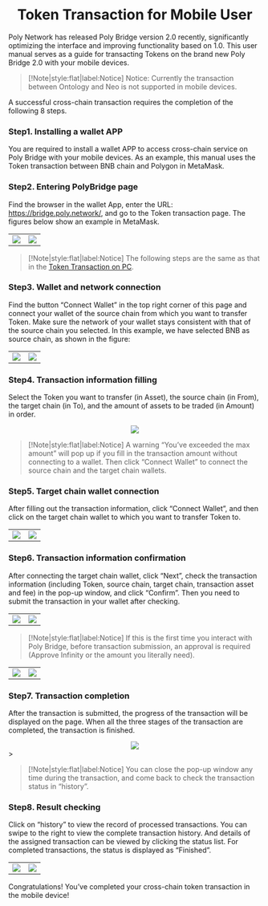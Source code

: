 <h1 align="center">Token Transaction for Mobile User</h1>

Poly Network has released Poly Bridge version 2.0 recently, significantly optimizing the interface and improving functionality based on 1.0. 
This user manual serves as a guide for transacting Tokens on the brand new Poly Bridge 2.0 with your mobile devices.

> [!Note|style:flat|label:Notice]
> Notice: Currently the transaction between Ontology and Neo is not supported in mobile devices.

A successful cross-chain transaction requires the completion of the following 8 steps.


### Step1. Installing a wallet APP
You are required to install a wallet APP to access cross-chain service on Poly Bridge with your mobile devices. As an example, this manual uses the Token transaction between BNB chain and Polygon in MetaMask.


### Step2. Entering PolyBridge page
Find the browser in the wallet App, enter the URL: https://bridge.poly.network/, and go to the Token transaction page. 
The figures below show an example in MetaMask.

<table><tr>
<td><img src=img_90.png border=0></td>
<td><img src=img_58.png border=0></td>
</tr></table>


> [!Note|style:flat|label:Notice]
> The following steps are the same as that in the [Token Transaction on PC](../../Core_Smart_Contract/User_Manuals/Token_Transaction.md).

### Step3. Wallet and network connection
Find the button “Connect Wallet” in the top right corner of this page and connect your wallet of the source chain from which you want to transfer Token. 
Make sure the network of your wallet stays consistent with that of the source chain you selected. 
In this example, we have selected BNB as source chain, as shown in the figure:

<table><tr>
<td><img src=img_59.png border=0></td>
<td><img src=img_60.png border=0></td>
</tr></table>


### Step4. Transaction information filling
Select the Token you want to transfer (in Asset), the source chain (in From), the target chain (in To), and the amount of assets to be traded (in Amount) in order.

<div align="center">
<img src="img_61.png"></div>

> [!Note|style:flat|label:Notice]
> A warning “You’ve exceeded the max amount” will pop up if you fill in the transaction amount without connecting to a wallet. 
> Then click “Connect Wallet” to connect the source chain and the target chain wallets.

### Step5. Target chain wallet connection
After filling out the transaction information, click “Connect Wallet”, and then click on the target chain wallet to which you want to transfer Token to.

<table><tr>
<td><img src=img_62.png border=0></td>
<td><img src=img_63.png border=0></td>
</tr></table>



### Step6. Transaction information confirmation
After connecting the target chain wallet, click “Next”, check the transaction information (including Token, source chain, target chain, transaction asset and fee) in the pop-up window, and click “Confirm”. 
Then you need to submit the transaction in your wallet after checking.

<table><tr>
<td><img src=img_64.png border=0></td>
<td><img src=img_65.png border=0></td>
</tr></table>

> [!Note|style:flat|label:Notice]
> If this is the first time you interact with Poly Bridge, before transaction submission, an approval is required (Approve Infinity or the amount you literally need).

<table><tr>
<td><img src=img_91.png border=0></td>
<td><img src=img_92.png border=0></td>
</tr></table>



### Step7. Transaction completion
After the transaction is submitted, the progress of the transaction will be displayed on the page. 
When all the three stages of the transaction are completed, the transaction is finished. 

<div align="center">
<img src="img_93.png"></div>>

> [!Note|style:flat|label:Notice]
> You can close the pop-up window any time during the transaction, and come back to check the transaction status in “history”.


### Step8. Result checking
Click on “history” to view the record of processed transactions. 
You can swipe to the right to view the complete transaction history. 
And details of the assigned transaction can be viewed by clicking the status list. 
For completed transactions, the status is displayed as “Finished”.

<table><tr>
<td><img src=img_69.png border=0></td>
<td><img src=img_70.png border=0></td>
</tr></table>

Congratulations! 
You’ve completed your cross-chain token transaction in the mobile device!